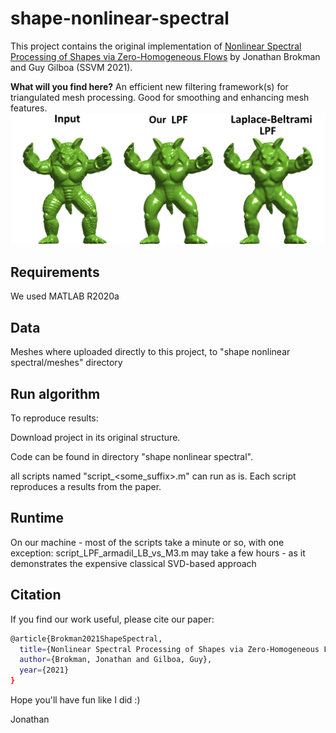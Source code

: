 # shape-nonlinear-spectral
This project contains the original implementation of
[Nonlinear Spectral Processing of Shapes via Zero-Homogeneous Flows](https://www.springerprofessional.de/en/nonlinear-spectral-processing-of-shapes-via-zero-homogeneous-flo/19119118)
by Jonathan Brokman and Guy Gilboa (SSVM 2021).

**What will you find here?**
An efficient new filtering framework(s) for triangulated mesh processing. Good for smoothing and enhancing mesh features.
![plot](./Armadil_smooth.png)


## Requirements
We used MATLAB R2020a
## Data
Meshes where uploaded directly to this project, to "shape nonlinear spectral/meshes" directory
## Run algorithm
To reproduce results:

Download project in its original structure.

Code can be found in directory  "shape nonlinear spectral".

all scripts named "script_<some_suffix>.m" can run as is. Each script reproduces a results from the paper.

## Runtime
On our machine - most of the scripts take a minute or so, with one exception: script_LPF_armadil_LB_vs_M3.m may take a few hours - as it demonstrates the expensive classical SVD-based approach

## Citation
If you find our work useful, please cite our paper:
```bash
@article{Brokman2021ShapeSpectral,
  title={Nonlinear Spectral Processing of Shapes via Zero-Homogeneous Flows},
  author={Brokman, Jonathan and Gilboa, Guy},
  year={2021}
}
```

Hope you'll have fun like I did :)

Jonathan
